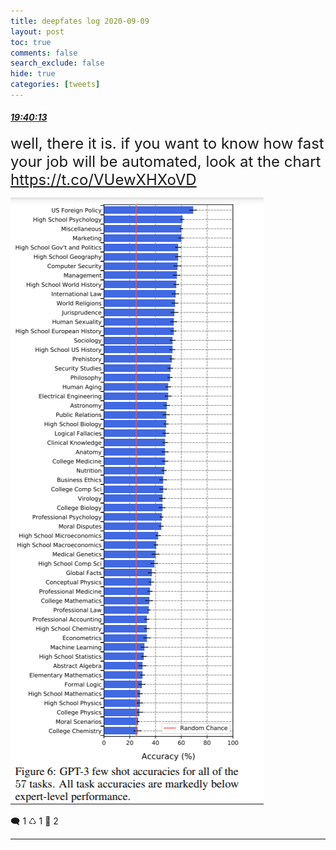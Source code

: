 ```yaml
---
title: deepfates log 2020-09-09
layout: post
toc: true
comments: false
search_exclude: false
hide: true
categories: [tweets]
---
```



#### <a href = "https://twitter.com/deepfates/status/1303870863247159297">*19:40:13*</a>

<font size="5">well, there it is. if you want to know how fast your job will be automated, look at the chart  https://t.co/VUewXHXoVD</font>

![image from twitter](/images/from_twitter/EhhHoubUcAEgPmK.png)


🗨️ 1 ♺ 1 🤍  2   

---
    
            

